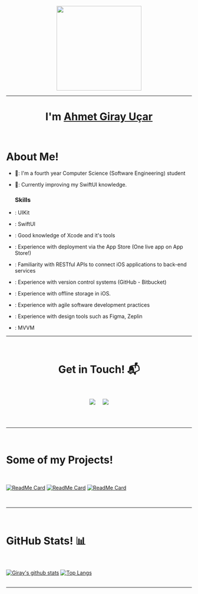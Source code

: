 <p align="center">
  <img src="https://miro.medium.com/max/2048/1*OohqW5DGh9CQS4hLY5FXzA.png" height="230"/>
</p>
<hr>
<h1 align="center">I'm <a href="https://github.com/ucargiray">Ahmet Giray Uçar<a></h1>
<Br>
<h1>About Me!</h1>

- 🏫: I'm a fourth year Computer Science (Software Engineering) student
- 🌱: Currently improving my SwiftUI knowledge.
  
  <h3>Skills</h3>
- : UIKit
- : SwiftUI
- : Good knowledge of Xcode and it's tools
- : Experience with deployment via the App Store (One live app on App Store!)
- : Familiarity with RESTful APIs to connect iOS applications to back-end services
- : Experience with version control systems (GitHub - Bitbucket)
- : Experience with offline storage in iOS.
- : Experience with agile software development practices
- : Experience with design tools such as Figma, Zeplin
- : MVVM

<hr>
<Br>
<h1 align="center">Get in Touch! 📬</h1>
<Br>
<p align="center">
<a href="https://https://www.linkedin.com/in/ucargiray/" target="_blank"><img align="center" src="https://img.shields.io/badge/Ahmet Giray Uçar-0077B5?style=for-the-badge&logo=linkedin&logoColor=white" /></a> &nbsp;&nbsp;&nbsp;  <a href="mailto:ucargiray@gmail.com" target="blank"><img align="center" src="https://img.shields.io/badge/ucargiray@gmail.com-D14836?style=for-the-badge&logo=gmail&logoColor=white" /></a>
</p>

<Br>
<Br>
<hr>

<Br>
<h1>Some of my Projects!</h1>
<Br>

[![ReadMe Card](https://github-readme-stats.vercel.app/api/pin/?username=ucargiray&repo=QR-Scan-w--ScanKit)](https://github.com/ucargiray/QR-Scan-w--ScanKit)
[![ReadMe Card](https://github-readme-stats.vercel.app/api/pin/?username=ucargiray&repo=Custom-Calendar)](https://github.com/ucargiray/Custom-Calendar)
[![ReadMe Card](https://github-readme-stats.vercel.app/api/pin/?username=ucargiray&repo=Weather-Reporter)](https://github.com/ucargiray/Weather-Reporter)
 
<Br>
<hr>
<Br>
<h1>GitHub Stats! 📊</h1>
<Br>

[![Giray's github stats](https://github-readme-stats.vercel.app/api?username=ucargiray&show_icons=true)](https://github.com/ucargiray/github-readme-stats) [![Top Langs](https://github-readme-stats.vercel.app/api/top-langs/?username=ucargiray&layout=compact)](https://github.com/ucargiray/github-readme-stats)
  <Br>
    <Br>
<hr>
